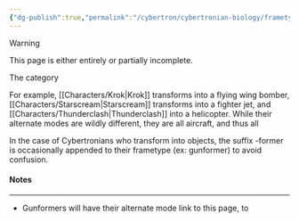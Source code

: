 ```yaml
---
{"dg-publish":true,"permalink":"/cybertron/cybertronian-biology/frametype/","noteIcon":"default"}
---
```

  
>[!warning] 
>This page is either entirely or partially incomplete. 

The category 

For example, [[Characters/Krok\|Krok]] transforms into a flying wing bomber, [[Characters/Starscream\|Starscream]] transforms into a fighter jet, and [[Characters/Thunderclash\|Thunderclash]] into a helicopter.  While their alternate modes are wildly different, they are all aircraft, and thus all 

In the case of Cybertronians who transform into objects, the suffix -former is occasionally appended to their frametype (ex: gunformer) to avoid confusion. 
#### Notes
---
- Gunformers will have their alternate mode link to this page, to 
